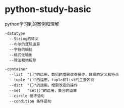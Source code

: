 # python-study-basic
python学习到的案例和理解	
  
    -datatype 
      --String的转义
      --布尔的逻辑运算
      --字符的编码
      --格式化输出
      --除法和地板除
      
    -container
      --list  "[]"的运用，数组的增删改查操作，数组的定义和特点
      --tuple "()"的运用，tuple和list的主要区别
      --dict  "{}"的运用，增删改查的操作
      --set   "set()"的运用，集合的运算
      --circle 循环语句
      --condition 条件语句
      
